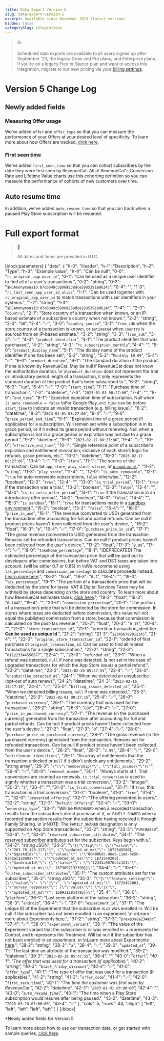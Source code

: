 ```yaml
---
title: Data Export Version 5
slug: data-export-version-5
excerpt: Available since December 2023 (latest version)
hidden: false
categorySlug: integrations
---
```

> 👍 
> 
> Scheduled data exports are available to all users signed up after September '23, the legacy Grow and Pro plans, and Enterprise plans. If you're on a legacy Free or Starter plan and want to access this integration, migrate to our new pricing via your [billing settings](https://app.revenuecat.com/settings/billing).

# Version 5 Change Log

## Newly added fields

### Measuring Offer usage

We've added `offer` and `offer_type` so that you can measure the performance of your Offers at your desired level of specificity. To learn more about how Offers are tracked, [click here](https://www.revenuecat.com/docs/charts#understanding-offers).

### First seen time

We've added `first_seen_time` so that you can cohort subscribers by the date they were first seen by RevenueCat. All of RevenueCat's Conversion Rate and Lifetime Value charts use this cohorting definition so you can measure the performance of cohorts of new customers over time.

## Auto resume time

In addition, we've added `auto_resume_time` so that you can track when a paused Play Store subscription will be resumed.

# Full export format

> 📘 
> 
> All dates and times are provided in UTC.

[block:parameters]
{
  "data": {
    "h-0": "Header",
    "h-1": "Description",
    "h-2": "Type",
    "h-3": "Example value",
    "h-4": "Can be null",
    "0-0": "`rc_original_app_user_id`",
    "0-1": "Can be used as a unique user identifier to find all of a user's transactions.",
    "0-2": "string",
    "0-3": "`$RCAnonymousID:87c6049c58069238dce29853916d624c`",
    "0-4": "",
    "1-0": "`rc_last_seen_app_user_id_alias`",
    "1-1": "Can be used together with `rc_original_app_user_id` to match transactions with user identifiers in your systems.",
    "1-2": "string",
    "1-3": "`$RCAnonymousID:87c6049c58069238dce29853916d624c`",
    "1-4": "",
    "2-0": "`country`",
    "2-1": "Store country of a transaction when known, or an IP-based estimate of a subscriber's country when not known.",
    "2-2": "string",
    "2-3": "`GB`",
    "2-4": "✅",
    "3-0": "`country_source`",
    "3-1": "`from_sdk` when the store country of a transaction is known, or `estimated` when `country` is sourced from an IP-based estimate.",
    "3-2": "string",
    "3-3": "`from_sdk`",
    "3-4": "✅",
    "4-0": "`product_identifier`",
    "4-1": "The product identifier that was purchased.",
    "4-2": "string",
    "4-3": "`rc_subscription_monthly`",
    "4-4": "",
    "5-0": "`product_display_name`",
    "5-1": "The display name of the product identifier if one has been set",
    "5-2": "string",
    "5-3": "`Monthly $9.99`",
    "5-4": "✅",
    "6-0": "`product_duration`",
    "6-1": "The standard duration of the product if one is known by RevenueCat. May be null if RevenueCat does not know the authoritative duration.  \n  \n`product_duration` does not represent the trial or introductory period length of a transaction, it only represents the standard duration of the product that's been subscribed to.",
    "6-2": "string",
    "6-3": "`P1M`",
    "6-4": "✅",
    "7-0": "`start_time`",
    "7-1": "Purchase time of transaction.",
    "7-2": "datetime",
    "7-3": "`2023-01-01 08:27:06`",
    "7-4": "",
    "8-0": "`end_time`",
    "8-1": "Expected expiration time of subscription. Null when `is_auto_renewable = false`  \nFor Google Play, `end_time` can be before `start_time` to indicate an invalid transaction (e.g. billing issue).",
    "8-2": "datetime",
    "8-3": "`2023-02-01 08:27:06`",
    "8-4": "✅",
    "9-0": "`grace_period_end_time`",
    "9-1": "Expiration time of a grace period (if applicable) for a subscription. Will remain set while a subscription is in its grace period, or if it exited its grace period without renewing. Null when a subscription is not in a grace period or expiration was not due to a grace period.",
    "9-2": "datetime",
    "9-3": "`2023-02-17 08:27:06`",
    "9-4": "✅",
    "10-0": "`effective_end_time`",
    "10-1": "Single reference point of a subscriber’s expiration and entitlement revocation; inclusive of each store’s logic for refunds, grace periods, etc.",
    "10-2": "datetime",
    "10-3": "`2023-02-17 08:27:06`",
    "10-4": "✅",
    "11-0": "`store`",
    "11-1": "The source of the transaction. Can be `app_store`, `play_store`, `stripe`, or [`promotional`](doc:promotionals).",
    "11-2": "string",
    "11-3": "`play_store`",
    "11-4": "",
    "12-0": "`is_auto_renewable`",
    "12-1": "`true` for auto-renewable subscriptions, `false` otherwise.",
    "12-2": "boolean",
    "12-3": "`true`",
    "12-4": "",
    "13-0": "`is_trial_period`",
    "13-1": "`true` if the transaction was a trial.",
    "13-2": "boolean",
    "13-3": "`false`",
    "13-4": "",
    "14-0": "`is_in_intro_offer_period`",
    "14-1": "`true` if the transaction is in an introductory offer period.",
    "14-2": "boolean",
    "14-3": "`false`",
    "14-4": "",
    "15-0": "`is_sandbox`",
    "15-1": "`true` for transactions made in a [sandbox environment](doc:sandbox).",
    "15-2": "boolean",
    "15-3": "`false`",
    "15-4": "",
    "16-0": "`price_in_usd`",
    "16-1": "The revenue (converted to USD) generated from the transaction after accounting for full and partial refunds. Can be null if product prices haven't been collected from the user's device. ",
    "16-2": "float",
    "16-3": "`0`",
    "16-4": "✅",
    "17-0": "`purchase_price_in_usd`",
    "17-1": "The gross revenue (converted to USD) generated from the transaction. Remains set for refunded transactions. Can be null if product prices haven't been collected from the user's device.",
    "17-2": "float",
    "17-3": "`9.99`",
    "17-4": "✅",
    "18-0": "`takehome_percentage`",
    "18-1": "[DEPRECATED] The estimated percentage of the transaction price that will be paid out to developers after commissions, but before VAT and DST taxes are taken into account. (will be either 0.7 or 0.85)  \n  \nWe recommend using `tax_percentage` and `commission_percentage` to calculate proceeds instead. [Learn more here](https://www.revenuecat.com/docs/taxes-and-commissions).",
    "18-2": "float",
    "18-3": "`0.7`",
    "18-4": "",
    "19-0": "`tax_percentage`",
    "19-1": "The portion of a transaction’s price that will be deducted by the store for taxes. VAT & Digital Services Taxes may be withheld by stores depending on the store and country. To learn more about how RevenueCat estimates taxes, [click here](https://www.revenuecat.com/docs/taxes-and-commissions).",
    "19-2": "float",
    "19-3": "`0.1442`",
    "19-4": "",
    "20-0": "`commission_percentage`",
    "20-1": "The portion of a transaction’s price that will be detected by the store for commission. In stores where taxes are deducted before commission, this value will not equal the published commission from a store, because that commission is calculated on the post-tax revenue.",
    "20-2": "float",
    "20-3": "`0.15`",
    "20-4": "",
    "21-0": "`store_transaction_id`",
    "21-1": "orderId or transaction_identifier. **​Can be used as unique id**.",
    "21-2": "string",
    "21-3": "`123456789012345`",
    "21-4": "",
    "22-0": "`original_store_transaction_id`",
    "22-1": "orderId of first purchase or `original_transaction_id`. Can be used to find all related transactions for a single subscription.",
    "22-2": "string",
    "22-3": "`011223344556677`",
    "22-4": "",
    "23-0": "`refunded_at`",
    "23-1": "When a refund was detected, `null` if none was detected. Is not set in the case of upgraded transactions for which the App Store issues a partial refund.",
    "23-2": "datetime",
    "23-3": "`2023-02-20 05:47:55`",
    "23-4": "✅",
    "24-0": "`unsubscribe_detected_at`",
    "24-1": "When we detected an unsubscribe (opt-out of auto renew).",
    "24-2": "datetime",
    "24-3": "`2023-02-16 14:17:10`",
    "24-4": "✅",
    "25-0": "`billing_issues_detected_at`",
    "25-1": "When we detected billing issues, `null` if none was detected.",
    "25-2": "datetime",
    "25-3": "`2023-02-01 08:27:15`",
    "25-4": "✅",
    "26-0": "`purchased_currency`",
    "26-1": "The currency that was used for the transaction.",
    "26-2": "string",
    "26-3": "`GBP`",
    "26-4": "✅",
    "27-0": "`price_in_purchased_currency`",
    "27-1": "The revenue (in the purchased currency) generated from the transaction after accounting for full and partial refunds. Can be null if product prices haven't been collected from the user's device.",
    "27-2": "float",
    "27-3": "`0`",
    "27-4": "✅",
    "28-0": "`purchase_price_in_purchased_currency`",
    "28-1": "The gross revenue (in the purchased currency) generated from the transaction. Remains set for refunded transactions. Can be null if product prices haven't been collected from the user's device.",
    "28-2": "float",
    "28-3": "`3.99`",
    "28-4": "✅",
    "29-0": "`entitlement_identifiers`",
    "29-1": "An array of entitlements that the transaction unlocked or `null` if it didn't unlock any entitlements.",
    "29-2": "string array",
    "29-3": "`\"[\"\"membership\"\", \"\"full_access\"\"]\"`",
    "29-4": "✅",
    "30-0": "`renewal_number`",
    "30-1": "Always starts at 1. Trial conversions are counted as renewals. `is_trial_conversion` is used to signify whether a transaction was a trial conversion.",
    "30-2": "integer",
    "30-3": "`2`",
    "30-4": "",
    "31-0": "`is_trial_conversion`",
    "31-1": "If `true`, this transaction is a trial conversion.",
    "31-2": "boolean",
    "31-3": "`true`",
    "31-4": "",
    "32-0": "`presented_offering`",
    "32-1": "The offering presented to users.",
    "32-2": "string",
    "32-3": "`Default Offering`",
    "32-4": "✅",
    "33-0": "`ownership_type`",
    "33-1": "Will be `PURCHASED` when a recorded transaction results from the subscriber’s direct purchase of it, or `FAMILY_SHARED` when a recorded transaction results from the subscriber having received it through Family Sharing.  \n  \nNOTE: The `FAMILY_SHARED` designation is only supported on App Store transactions.",
    "33-2": "string",
    "33-3": "`PURCHASED`",
    "33-4": "✅",
    "34-0": "`reserved_subscriber_attributes`",
    "34-1": "The [reserved subscriber attributes](doc:subscriber-attributes#reserved-attributes) set for the subscriber. Keys begin with `$`.",
    "34-2": "string JSON",
    "34-3": "`\"{\"\"$ip\"\": {\"\"value\"\": \"\"203.78.120.117\"\", \"\"updated_at_ms\"\": 1672549200}, \"\"$gpsAdId\"\": {\"\"value\"\": \"\"80480bdc-06e0-11ee-be56-0242ac120002\"\", \"\"updated_at_ms\"\": 1672549200}, \"\"$androidId\"\": {\"\"value\"\": \"\"12345a9876b4c123\"\", \"\"updated_at_ms\"\": 1673097132390}}\"`",
    "34-4": "✅",
    "35-0": "`custom_subscriber_attributes`",
    "35-1": "The custom attributes set for the subscriber.",
    "35-2": "string JSON",
    "35-3": "`\"{\"\"feature_setting\"\": {\"\"value\"\": \"\"1\"\", \"\"updated_at_ms\"\": 1672549200}, \"\"survey_response\"\": {\"\"value\"\": \"\"2\"\", \"\"updated_at_ms\"\": 1599112814785}}\"`",
    "35-4": "✅",
    "36-0": "`platform`",
    "36-1": "Last seen platform of the subscriber.",
    "36-2": "string",
    "36-3": "`android`",
    "36-4": "✅",
    "37-0": "`experiment_id`",
    "37-1": "The unique ID of the Experiment that the subscriber is or was enrolled in. Will be null if the subscriber has not been enrolled in an experiment.  \n  \nLearn more about Experiments [here](https://www.revenuecat.com/docs/experiments-v1).",
    "37-2": "string",
    "37-3": "`prexp3a8a234abc`",
    "37-4": "✅",
    "38-0": "`experiment_variant`",
    "38-1": "The value of the Experiment variant that the subscriber is or was enrolled in. `a` represents the Control, and `b` represents the Treatment. Will be null if the subscriber has not been enrolled in an experiment.  \n  \nLearn more about Experiments [here](https://www.revenuecat.com/docs/experiments-v1).",
    "38-2": "string",
    "38-3": "`a`",
    "38-4": "✅",
    "39-0": "`updated_at`",
    "39-1": "The last time an attribute of the transaction was modified.",
    "39-2": "datetime",
    "39-3": "`2023-02-20 05:47:55`",
    "39-4": "",
    "40-0": "`offer`\\*",
    "40-1": "The offer that was used for a transaction (if applicable).",
    "40-2": "string",
    "40-3": "`black_friday_discount`",
    "40-4": "✅",
    "41-0": "`offer_type`\\*",
    "41-1": "The type of offer that was used for a transaction (if applicable).",
    "41-2": "string",
    "41-3": "`offer_code`",
    "41-4": "✅",
    "42-0": "`first_seen_time`\\*",
    "42-1": "The time the customer was first seen by RevenueCat.",
    "42-2": "datetime",
    "42-3": "`2023-01-01 03:00:00`",
    "42-4": "",
    "43-0": "`auto_resume_time`\\*",
    "43-1": "The time when a Play Store subscription would resume after being paused.",
    "43-2": "datetime",
    "43-3": "`2023-03-20 03:00:00`",
    "43-4": "✅"
  },
  "cols": 5,
  "rows": 44,
  "align": [
    "left",
    "left",
    "left",
    "left",
    "left"
  ]
}
[/block]


\*Newly added fields for Version 5

To learn more about how to use our transaction data, or get started with sample queries, [click here](https://www.revenuecat.com/docs/scheduled-data-exports).
